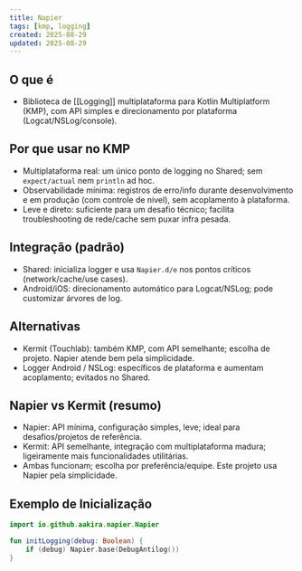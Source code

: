 ```yaml
---
title: Napier
tags: [kmp, logging]
created: 2025-08-29
updated: 2025-08-29
---
```


## O que é
- Biblioteca de [[Logging]] multiplataforma para Kotlin Multiplatform (KMP), com API simples e direcionamento por plataforma (Logcat/NSLog/console).

## Por que usar no KMP
- Multiplataforma real: um único ponto de logging no Shared; sem `expect/actual` nem `println` ad hoc.
- Observabilidade mínima: registros de erro/info durante desenvolvimento e em produção (com controle de nível), sem acoplamento à plataforma.
- Leve e direto: suficiente para um desafio técnico; facilita troubleshooting de rede/cache sem puxar infra pesada.

## Integração (padrão)
- Shared: inicializa logger e usa `Napier.d/e` nos pontos críticos (network/cache/use cases).
- Android/iOS: direcionamento automático para Logcat/NSLog; pode customizar árvores de log.

## Alternativas
- Kermit (Touchlab): também KMP, com API semelhante; escolha de projeto. Napier atende bem pela simplicidade.
- Logger Android / NSLog: específicos de plataforma e aumentam acoplamento; evitados no Shared.


## Napier vs Kermit (resumo)
- Napier: API mínima, configuração simples, leve; ideal para desafios/projetos de referência.
- Kermit: API semelhante, integração com multiplataforma madura; ligeiramente mais funcionalidades utilitárias.
- Ambas funcionam; escolha por preferência/equipe. Este projeto usa Napier pela simplicidade.

## Exemplo de Inicialização
```kotlin
import io.github.aakira.napier.Napier

fun initLogging(debug: Boolean) {
    if (debug) Napier.base(DebugAntilog())
}
```
